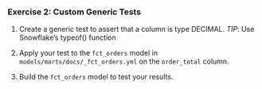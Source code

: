 ### Exercise 2: Custom Generic Tests

1. Create a generic test to assert that a column is type DECIMAL.
   *TIP*: Use Snowflake’s typeof() function

2. Apply your test to the `fct_orders` model in 
   `models/marts/docs/_fct_orders.yml` on the `order_total` column.

3. Build the `fct_orders` model to test your results.
